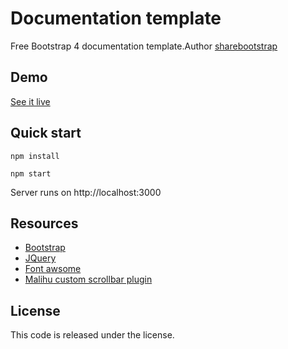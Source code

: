 
 # Documentation template

Free Bootstrap 4 documentation template.Author [sharebootstrap](https://sharebootstrap.com)


## Demo

[See it live](https://azouaoui-med.github.io/pro-sidebar-template/src)


## Quick start

```
npm install 

npm start
```

 Server runs on http://localhost:3000

## Resources
*   [Bootstrap](https://getbootstrap.com/)
*   [JQuery](http://jquery.com/)
*   [Font awsome](http://fontawesome.io/)
*   [Malihu custom scrollbar plugin](https://github.com/malihu/malihu-custom-scrollbar-plugin)

## License
This code is released under the license.

